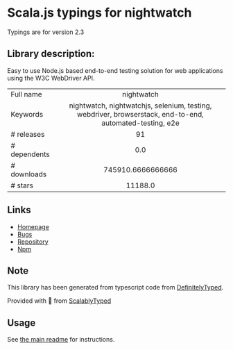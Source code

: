 
# Scala.js typings for nightwatch

Typings are for version 2.3

## Library description:
Easy to use Node.js based end-to-end testing solution for web applications using the W3C WebDriver API.

|                    |                 |
| ------------------ | :-------------: |
| Full name          | nightwatch |
| Keywords           | nightwatch, nightwatchjs, selenium, testing, webdriver, browserstack, end-to-end, automated-testing, e2e |
| # releases         | 91 |
| # dependents       | 0.0 |
| # downloads        | 745910.6666666666 |
| # stars            | 11188.0 |

## Links
- [Homepage](https://nightwatchjs.org)
- [Bugs](https://github.com/nightwatchjs/nightwatch/issues)
- [Repository](https://github.com/nightwatchjs/nightwatch)
- [Npm](https://www.npmjs.com/package/nightwatch)
    


## Note
This library has been generated from typescript code from [DefinitelyTyped](https://definitelytyped.org).

Provided with :purple_heart: from [ScalablyTyped](https://github.com/oyvindberg/ScalablyTyped)

## Usage
See [the main readme](../../readme.md) for instructions.


